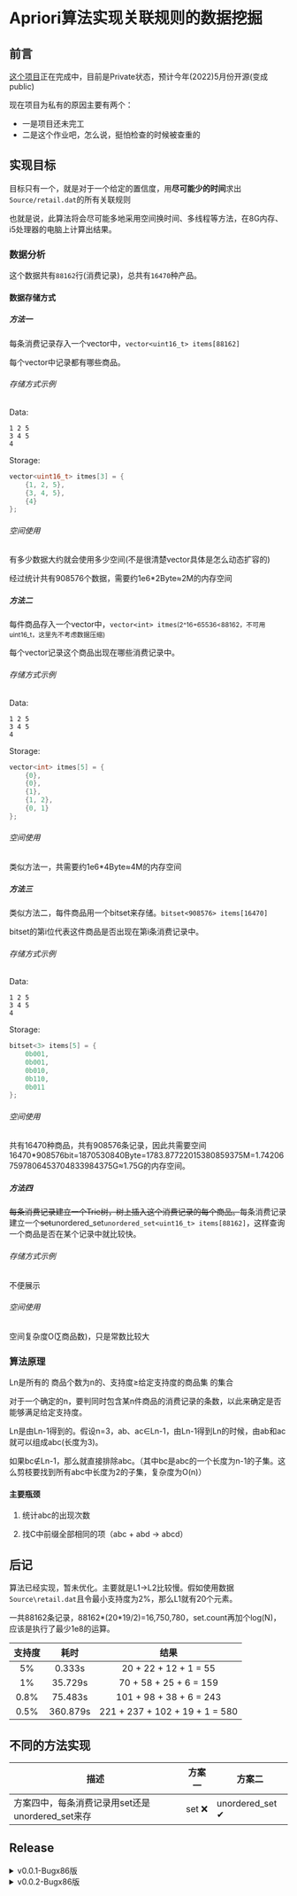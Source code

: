 <!--
 * @Author: LetMeFly
 * @Date: 2022-03-16 22:50:20
 * @LastEditors: LetMeFly
 * @LastEditTime: 2022-04-16 19:32:05
-->
# Apriori算法实现关联规则的数据挖掘

## 前言

<a href="https://github.com/LetMeFly666/Apriori">这个项目</a>正在完成中，目前是Private状态，预计今年(2022)5月份开源(变成public)

现在项目为私有的原因主要有两个：
+ 一是项目还未完工
+ 二是这个作业吧，怎么说，挺怕检查的时候被查重的

## 实现目标

目标只有一个，就是对于一个给定的置信度，用**尽可能少的时间**求出<code>Source/retail.dat</code>的所有关联规则

也就是说，此算法将会尽可能多地采用空间换时间、多线程等方法，在8G内存、i5处理器的电脑上计算出结果。

### 数据分析

这个数据共有<code>88162</code>行(消费记录)，总共有<code>16470</code>种产品。

#### 数据存储方式

##### 方法一

每条消费记录存入一个vector中，```vector<uint16_t> items[88162]```

每个vector中记录都有哪些商品。

###### 存储方式示例

Data:

```
1 2 5
3 4 5
4
```

Storage:

```cpp
vector<uint16_t> itmes[3] = {
    {1, 2, 5},
    {3, 4, 5},
    {4}
};
```

###### 空间使用

有多少数据大约就会使用多少空间(不是很清楚vector具体是怎么动态扩容的)

经过统计共有908576个数据，需要约1e6*2Byte≈2M的内存空间

##### 方法二

每件商品存入一个vector中，```vector<int> itmes```<small>(2^16=65536<88162，不可用uint16_t，这里先不考虑数据压缩)</small>

每个vector记录这个商品出现在哪些消费记录中。

###### 存储方式示例

Data:

```
1 2 5
3 4 5
4
```

Storage:

```cpp
vector<int> itmes[5] = {
    {0},
    {0},
    {1},
    {1, 2},
    {0, 1}
};
```

###### 空间使用

类似方法一，共需要约1e6*4Byte≈4M的内存空间


##### 方法三

类似方法二，每件商品用一个bitset来存储。```bitset<908576> items[16470]```

bitset的第i位代表这件商品是否出现在第i条消费记录中。

###### 存储方式示例

Data:

```
1 2 5
3 4 5
4
```

Storage:

```cpp
bitset<3> items[5] = {
    0b001,
    0b001,
    0b010,
    0b110,
    0b011
};
```

###### 空间使用

共有16470种商品，共有908576条记录，因此共需要空间16470*908576bit=1870530840Byte=1783.87722015380859375M=1.742067597806453704833984375G≈1.75G的内存空间。


##### 方法四

<del>每条消费记录建立一个Trie树，树上插入这个消费记录的每个商品。</del>每条消费记录建立一个<del>set</del>unordered_set```unordered_set<uint16_t> items[88162]```，这样查询一个商品是否在某个记录中就比较快。

###### 存储方式示例

不便展示

###### 空间使用

空间复杂度O(∑商品数)，只是常数比较大

### 算法原理

Ln是所有的 商品个数为n的、支持度≥给定支持度的商品集 的集合

对于一个确定的n，要判同时包含某n件商品的消费记录的条数，以此来确定是否能够满足给定支持度。

Ln是由Ln-1得到的。假设n=3，ab、ac∈Ln-1，由Ln-1得到Ln的时候，由ab和ac就可以组成abc(长度为3)。

如果bc∉Ln-1，那么就直接排除abc。（其中bc是abc的一个长度为n-1的子集。这么剪枝要找到所有abc中长度为2的子集，复杂度为O(n)）

#### 主要瓶颈

1. 统计abc的出现次数

2. 找C中前缀全部相同的项（abc + abd -> abcd）


## 后记

算法已经实现，暂未优化。主要就是L1->L2比较慢。假如使用数据<code>Source\retail.dat</code>且令最小支持度为2%，那么L1就有20个元素。

一共88162条记录，88162*(20*19/2)=16,750,780，set.count再加个log(N)，应该是执行了最少1e8的运算。

| 支持度 | 耗时 | 结果 |
| :--: | :--: | :--: |
| 5% | 0.333s | 20 + 22 + 12 + 1 = 55 |
| 1% | 35.729s | 70 + 58 + 25 + 6 = 159 |
| 0.8% | 75.483s | 101 + 98 + 38 + 6 = 243 |
| 0.5% | 360.879s | 221 + 237 + 102 + 19 + 1 = 580 |

## 不同的方法实现

| 描述                                             | 方案一 | 方案二          |
| ------------------------------------------------ | ------ | --------------- |
| 方案四中，每条消费记录用set还是unordered_set来存 | set ❌  | unordered_set ✔ |


## Release

<details>
<summary>v0.0.1-Bugx86版</summary>
<li><a href="https://github.com/LetMeFly666/Apriori/releases/download/v0.0.1/Apriori-v0.0.1-x64-Debug.exe">Apriori-v0.0.1-x64-Debug.exe</a></li>
<li><a href="https://github.com/LetMeFly666/Apriori/releases/download/v0.0.1/Apriori-v0.0.1-x64-Release.exe">Apriori-v0.0.1-x64-Release.exe</a></li>
<li><a href="https://github.com/LetMeFly666/Apriori/releases/download/v0.0.1/Apriori-v0.0.1-x86-Debug.exe">Apriori-v0.0.1-x86-Debug.exe</a></li>
<li><a href="https://github.com/LetMeFly666/Apriori/releases/download/v0.0.1/Apriori-v0.0.1-x86-Release.exe">Apriori-v0.0.1-x86-Release.exe</a></li>
<li><a href="https://github.com/LetMeFly666/Apriori/releases/download/v0.0.1/Apriori-v0.0.1-Codes.rar">Apriori-v0.0.1-Codes.rar</a></li>
<li><a href="https://github.com/LetMeFly666/Apriori/releases/download/v0.0.1/Apriori-v0.0.1-Codes.zip">Apriori-v0.0.1-Codes.zip</a></li>
<li><a href="https://github.com/LetMeFly666/Apriori/archive/refs/tags/v0.0.1.zip">Source code (zip)</a></li>
<li><a href="https://github.com/LetMeFly666/Apriori/archive/refs/tags/v0.0.1.tar.gz">Source code (tar.gz)</a></li>
</details>

<details>
<summary>v0.0.2-Bugx86版</summary>
<li><a href="https://github.com/LetMeFly666/Apriori/releases/download/v0.0.2/Apriori-v0.0.2-x64-Debug.exe">Apriori-v0.0.2-x64-Debug.exe</a></li>
<li><a href="https://github.com/LetMeFly666/Apriori/releases/download/v0.0.2/Apriori-v0.0.2-x64-Release.exe">Apriori-v0.0.2-x64-Release.exe</a></li>
<li><a href="https://github.com/LetMeFly666/Apriori/releases/download/v0.0.2/Apriori-v0.0.2-x86-Debug.exe">Apriori-v0.0.2-x86-Debug.exe</a></li>
<li><a href="https://github.com/LetMeFly666/Apriori/releases/download/v0.0.2/Apriori-v0.0.2-x86-Release.exe">Apriori-v0.0.2-x86-Release.exe</a></li>
<li><a href="https://github.com/LetMeFly666/Apriori/releases/download/v0.0.2/Apriori-v0.0.2-Codes.rar">Apriori-v0.0.2-Codes.rar</a></li>
<li><a href="https://github.com/LetMeFly666/Apriori/releases/download/v0.0.2/Apriori-v0.0.2-Codes.zip">Apriori-v0.0.2-Codes.zip</a></li>
<li><a href="https://github.com/LetMeFly666/Apriori/archive/refs/tags/v0.0.2.zip">Source code (zip)</a></li>
<li><a href="https://github.com/LetMeFly666/Apriori/archive/refs/tags/v0.0.2.tar.gz">Source code (tar.gz)</a></li>
</details>